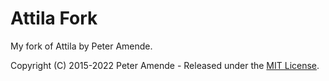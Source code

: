 # Attila Fork

My fork of Attila by Peter Amende.

Copyright (C) 2015-2022 Peter Amende - Released under the [MIT License](https://github.com/zutrinken/attila/blob/master/LICENSE).
